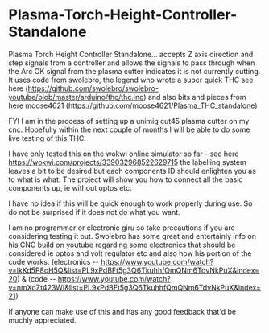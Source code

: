 # Plasma-Torch-Height-Controller-Standalone
Plasma Torch Height Controller Standalone... accepts Z axis direction and step signals from a controller and allows the signals to pass through when the Arc OK signal from the plasma cutter indicates it is not currently cutting. It uses code from swolebro, the legend who wrote a super quick THC see here (https://github.com/swolebro/swolebro-youtube/blob/master/arduino/thc/thc.ino) and also bits and pieces from here moose4621 (https://github.com/moose4621/Plasma_THC_standalone)

FYI I am in the process of setting up a unimig cut45 plasma cutter on my cnc. Hopefully within the next couple of months I will be able to do some live testing of this THC.

I have only tested this on the wokwi online simulator so far - see here https://wokwi.com/projects/339032968522629715 the labelling system leaves a bit to be desired but each components ID should enlighten you as to what is what. The project will show you how to connect all the basic components up, ie without optos etc.

I have no idea if this will be quick enough to work properly during use. So do not be surprised if it does not do what you want. 

I am no programmer or electronic giru so take precautions if you are considering testing it out. Swolebro has some great and entertainly info on his CNC build on youtube regarding some electronics that should be considered ie optos and volt regulator etc and also how his portion of the code works. (electronics  -- https://www.youtube.com/watch?v=lkKd5P8oH5Q&list=PL9xPdBFt5g3Q6TkuhhfQmQNm6TdvNkPuX&index=20) & (code -- https://www.youtube.com/watch?v=nmXoZt423WI&list=PL9xPdBFt5g3Q6TkuhhfQmQNm6TdvNkPuX&index=21)

If anyone can make use of this and has any good feedback that'd be muchly appreciated.
